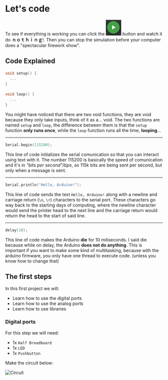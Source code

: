 # Let's code

To see if everything is working you can click the ![Green Play](greenpb.png) button and watch it do **ｎｏｔｈｉｎｇ**!.
Then you can stop the simulation before your computer does a "spectacular firework show".

## Code Explained

```cpp
void setup() {
  ...
}

void loop() {
  ...
}

```

You might have noticed that there are two void functions, they are void because they only take inputs, think of it as a... void. The two functions are named `setup` and `loop`, the difference between them is that the `setup` function **only runs once**, while the `loop` function runs all the time, **looping**...

---

```cpp
Serial.begin(115200);
```

This line of code initializes the serial comunication so that you can interact using text with it. The number 115200 is basically the speed of comunication and it's in *"bits per second"*/*bps*, so 115k bits are being sent per second, but only when a message is sent.

---

```cpp
Serial.println("Hello, Arduino!");
```

This line of code sends the text `Hello, Arduino!` along with a newline and carriage return (`\n`, `\r`) characters to the serial port. These characters go way back to the starting  days of computing, where the newline character would send the printer head to the next line and the carriage return would return the head to the start of said line.

---

```cpp
delay(10);
```

This line of code makes the Arduino **die** for 10 miliseconds. I said die because while on delay, the Arduino **does not do anything**. This is important if you want to make some kind of multitasking, because with the arduino firmware, you only have one thread to execute code. (unless you know how to change that)

## The first steps

In this first project we will:

- Learn how to use the digital ports
- Learn how to use the analog ports
- Learn how to use libraries

### Digital ports

For this step we will need:

- 1x `Half Breadboard`
- 1x `LED`
- 1x `Pushbutton`

Make the circuit below:

![Circuit]()